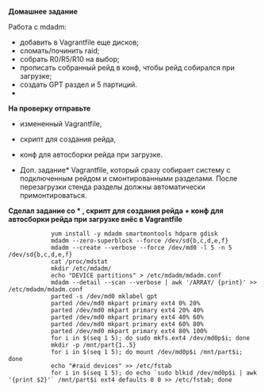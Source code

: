 **Домашнее задание**

Работа с mdadm:

- добавить в Vagrantfile еще дисков;
- сломать/починить raid;
- собрать R0/R5/R10 на выбор;
- прописать собранный рейд в конф, чтобы рейд собирался при загрузке;
- создать GPT раздел и 5 партиций.
- 
**На проверку отправьте**
- измененный Vagrantfile,
- скрипт для создания рейда,
- конф для автосборки рейда при загрузке.

- Доп. задание*
Vagrantfile, который сразу собирает систему с подключенным рейдом и смонтированными разделами. После перезагрузки стенда разделы должны автоматически примонтироваться.


**Сделал задание со * , скрипт для создания рейда + конф для автосборки рейда при загрузке внёс в Vagrantfile**

```
            yum install -y mdadm smartmontools hdparm gdisk
            mdadm --zero-superblock --force /dev/sd{b,c,d,e,f}
            mdadm --create --verbose --force /dev/md0 -l 5 -n 5 /dev/sd{b,c,d,e,f}
            cat /proc/mdstat
            mkdir /etc/mdadm/
            echo "DEVICE partitions" > /etc/mdadm/mdadm.conf
            mdadm --detail --scan --verbose | awk '/ARRAY/ {print}' >> /etc/mdadm/mdadm.conf
            parted -s /dev/md0 mklabel gpt
            parted /dev/md0 mkpart primary ext4 0% 20%
            parted /dev/md0 mkpart primary ext4 20% 40%
            parted /dev/md0 mkpart primary ext4 40% 60%
            parted /dev/md0 mkpart primary ext4 60% 80%
            parted /dev/md0 mkpart primary ext4 80% 100%
            for i in $(seq 1 5); do sudo mkfs.ext4 /dev/md0p$i; done
            mkdir -p /mnt/part{1..5}
            for i in $(seq 1 5); do mount /dev/md0p$i /mnt/part$i; done
            echo "#raid devices" >> /etc/fstab
            for i in $(seq 1 5); do echo `sudo blkid /dev/md0p$i | awk '{print $2}'` /mnt/part$i ext4 defaults 0 0 >> /etc/fstab; done
```
